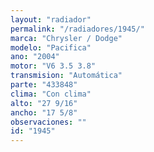 ```yaml
---
layout: "radiador"
permalink: "/radiadores/1945/"
marca: "Chrysler / Dodge"
modelo: "Pacifica"
ano: "2004"
motor: "V6 3.5 3.8"
transmision: "Automática"
parte: "433848"
clima: "Con clima"
alto: "27 9/16"
ancho: "17 5/8"
observaciones: ""
id: "1945"
---
```


